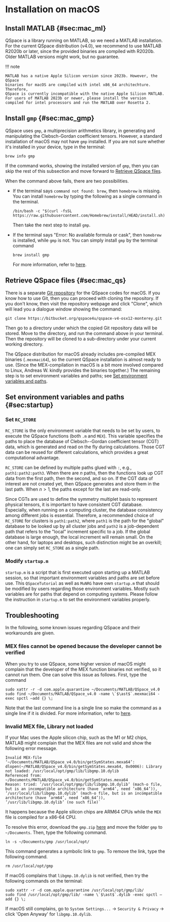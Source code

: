 # Installation on macOS

## Install MATLAB {#sec:mac_ml}

QSpace is a library running on MATLAB, so we need a MATLAB
installation. For the current QSpace distribution (v4.0),
we recommend to use MATLAB R2020b or later, since the provided binaries
are compiled with R2020b. Older MATLAB versions might work, but no
guarantee.

!!! note

    MATLAB has a native Apple Silicon version since 2023b. However, the QSpace 
    binaries for macOS are compiled with intel x86_64 architechture. Therefore,
    QSpace is currently incompatible with the native Apple Silicon MATLAB.
    For users of MATLAB 2023b or newer, please install the version 
    compiled for intel processors and run the MATLAB over Rosetta 2.

## Install `gmp` {#sec:mac_gmp}

QSpace uses `gmp`, a multiprecision arithmetics library, in generating
and manipulating the Clebsch-Gordan coefficient tensors. However, a
standard installation of macOS may not have `gmp` installed. If you are
not sure whether it's installed in your device, type in the terminal:

```
brew info gmp
```

If the command works, showing the installed version of `gmp`, then you
can skip the rest of this subsection and move forward to [Retrieve QSpace files](#sec:mac_qs).

When the command above fails, there are two possibilities.

-   If the terminal says `command not found: brew`, then `homebrew` is
    missing. You can install `homebrew` by typing the following as a
    single command in the terminal.

    ```
    /bin/bash -c "$(curl -fsSL https://raw.githubusercontent.com/Homebrew/install/HEAD/install.sh)"
    ```

    Then take the next step to install `gmp`.

-   If the terminal says "Error: No available formula or cask", then
    `homebrew` is installed, while `gmp` is not. You can simply install
    `gmp` by the terminal command

    ```
    brew install gmp
    ```

    For more information, refer to [here](https://formulae.brew.sh/formula/gmp).

## Retrieve QSpace files {#sec:mac_qs}

There is a separate [Git
repository](https://bitbucket.org/qspace4u/qspace-v4-osx12-monterey) for
the QSpace codes for macOS. If you know how to use Git, then you can
proceed with cloning the repository. If you don't know, then visit the
repository webpage and click "Clone", which will lead you a dialogue
window showing the command:

```
git clone https://bitbucket.org/qspace4u/qspace-v4-osx12-monterey.git
```

Then go to a directory under which the copied Git repository data will
be stored. Move to the directory, and run the command above in your
terminal. Then the repository will be cloned to a sub-directory under
your current working directory.

The QSpace distribution for macOS already includes pre-compiled MEX
binaries (`.mexmaci64`), so the current QSpace installation is almost
ready to use. (Since the MEX-compilation in macOS is a bit more
involved compared to Linux, Andreas W. kindly provides the binaries
together.) The remaining step is to set environment variables and paths;
see [Set environment variables and paths](#sec:startup).

## Set environment variables and paths {#sec:startup}

### Set `RC_STORE`

`RC_STORE` is the only environment variable that needs to be set by
users, to execute the QSpace functions (both `.m` and `MEX`). This
variable specifies the paths to place the database of Clebsch--Gordan
coefficient tensor (CGT) data, which is generated and read on the fly
during calculations. Those CGT data can be reused for different
calculations, which provides a great computational advantage.

`RC_STORE` can be defined by multiple paths glued with `:`, e.g.,
`path1:path2:path3`. When there are $n$ paths, then the functions look
up CGT data from the first path, then the second, and so on. If the CGT
data of interest are not created yet, then QSpace generates and store
them in the last path. When $n > 1$, the paths except for the last are
read-only.

Since CGTs are used to define the symmetry multiplet basis to represent
physical tensors, it is important to have consistent CGT database.
Especially, when running on a computing cluster, the database
consistency among different jobs is essential. Therefore, a recommended
choice of `RC_STORE` for clusters is `path1:path2`, where `path1`
is the path for the "global" database to be looked up by all cluster
jobs and `path2` is a job-dependent path that refers to the "local"
increment specific to a job. If the global database is large enough, the
local increment will remain small. On the other hand, for laptops and
desktops, such distinction might be an overkill; one can simply set
`RC_STORE` as a single path.

### Modify `startup.m`

`startup.m` is a script that is first executed upon starting up a MATLAB
session, so that important environment variables and paths are set
before use. This `QSpaceTutorial` as well as `MuNRG` have own
`startup.m` that should be modified by users regarding those environment
variables. Mostly such variables are for paths that depend on computing
systems. Please follow the instruction in `startup.m` to set the
environment variables properly.

## Troubleshooting

In the following, some known issues regarding QSpace and their
workarounds are given.

### MEX files cannot be opened because the developer cannot be verified

When you try to use QSpace, some higher version of macOS might
complain that the developer of the MEX function binaries not verified,
so it cannot run them. One can solve this issue as follows. First, type
the command

```
sudo xattr -r -d com.apple.quarantine ~/Documents/MATLAB/QSpace_v4.0
sudo find ~/Documents/MATLAB/QSpace_v4.0 -name \`$\ast$`.mexmaci64 -exec spctl –add {} \;
```

Note that the last command line is a single line so make the command as
a single line if it is divided. For more information, refer to
[here](http://www.fieldtriptoolbox.org/faq/mexmaci64_cannot_be_opened_because_the_developer_cannot_be_verified/).

### Invalid MEX file, Library not loaded

If your Mac uses the Apple silicon chip, such as the M1 or M2 chips,
MATLAB might complain that the MEX files are not valid and show the
following error message.

```
Invalid MEX-file
‘~/Documents/MATLAB/QSpace_v4.0/bin/getSymStates.mexa64’:
dlopen(~/MATLAB/QSpace_v4.0/bin/getSymStates.mexa64, 0x0006): Library not loaded: /usr/local/opt/gmp/lib/libgmp.10.dylib
Referenced from: ~/Documents/MATLAB/QSpace_v4.0/bin/getSymStates.mexa64
Reason: tried: ’/usr/local/opt/gmp/lib/libgmp.10.dylib’ (mach-o file, but is an incompatible architecture (have ’arm64’, need ’x86_64’)), ’/usr/local/lib/libgmp.10.dylib’ (mach-o file, but is an incompatible architecture (have ’arm64’, need ’x86_64’)), ’/usr/lib/libgmp.10.dylib’ (no such file)`
```

It happens because the Apple silicon chips are ARM64 CPUs while the
`MEX` file is compiled for a x86-64 CPU.

To resolve this error, download the `gmp.zip`
[here](https://syncandshare.lrz.de/getlink/fiL5RYGXzwu79GEYYtToHj/gmp.zip)
and move the folder `gmp` to `~/Documents`. Then, type the following
command.

```
ln -s ~/Documents/gmp /usr/local/opt/
```

This command generates a symbolic link to `gmp`. To remove the link,
type the following command.

```
rm /usr/local/opt/gmp
```

If macOS complains that `libgmp.10.dylib` is not verified, then try the
following commands on the terminal:

```
sudo xattr -r -d com.apple.quarantine /usr/local/opt/gmp/lib/
sudo find /usr/local/opt/gmp/lib/ -name \`$\ast$`.dylib -exec spctl –add {} \;
```

If macOS still complains, go to `System Settings...` $\rightarrow$
`Security & Privacy` $\rightarrow$ click 'Open Anyway' for
`libgmp.10.dylib`.

&nbsp;
